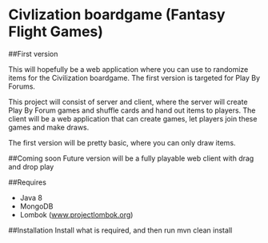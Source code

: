 Civlization boardgame (Fantasy Flight Games)
=================================

##First version

This will hopefully be a web application where you can use to randomize items for the Civilization boardgame. The first version is targeted for Play By Forums.

This project will consist of server and client, where the server will create Play By Forum games and shuffle cards and hand out items to players.
The client will be a web application that can create games, let players join these games and make draws.

The first version will be pretty basic, where you can only draw items.

##Coming soon
Future version will be a fully playable web client with drag and drop play

##Requires
* Java 8
* MongoDB
* Lombok (www.projectlombok.org)

##Installation
Install what is required, and then run mvn clean install